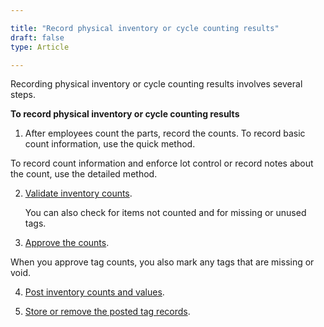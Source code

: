 ```yaml
---

title: "Record physical inventory or cycle counting results"
draft: false
type: Article

---
```


Recording physical inventory or cycle counting results involves several steps.

**To record physical inventory or cycle counting results**

1. After employees count the parts, record the counts. To record basic count information, use the quick method.

To record count information and enforce lot control or record notes about the count, use the detailed method.

2. [Validate inventory counts](phy-inv-tag-validation-rppiva.md).

    You can also check for items not counted and for missing or unused tags.

3. [Approve the counts](approve-counts-for-a-range-of-tags-or-mark-the-tags-missing-or-void-.md).

When you approve tag counts, you also mark any tags that are missing or void.

4. [Post inventory counts and values](post-inventory-counts-and-values.md).

5. [Store or remove the posted tag records](store-or-remove-posted-tag-records.md).

​